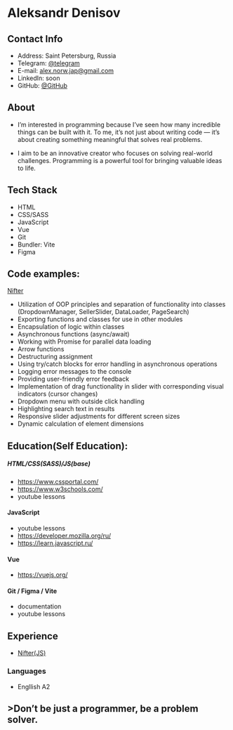 # Aleksandr Denisov 


## Contact Info

 - Address: Saint Petersburg, Russia
 - Telegram: [@telegram](https://t.me/)
 - E-mail: alex.norw.jap@gmail.com
 - LinkedIn: soon
 - GitHub: [@GitHub](https://github.com/alexnorwjap)



## About

- I’m interested in programming because I’ve seen how many incredible things can be built with it.
To me, it’s not just about writing code — it’s about creating something meaningful that solves real problems.

- I aim to be an innovative creator who focuses on solving real-world challenges. Programming is a powerful tool for bringing valuable ideas to life.



## Tech Stack
- HTML
- CSS/SASS
- JavaScript
- Vue
- Git
- Bundler: Vite
- Figma



## Code examples:

[Nifter](https://github.com/alexnorwjap/Nifter/tree/main/src/assets/js)

- Utilization of OOP principles and separation of functionality into classes (DropdownManager, SellerSlider, DataLoader, PageSearch)
- Exporting functions and classes for use in other modules
- Encapsulation of logic within classes
- Asynchronous functions (async/await)
- Working with Promise for parallel data loading
- Arrow functions
- Destructuring assignment
- Using try/catch blocks for error handling in asynchronous operations
- Logging error messages to the console
- Providing user-friendly error feedback
- Implementation of drag functionality in slider with corresponding visual indicators (cursor changes)
- Dropdown menu with outside click handling
- Highlighting search text in results
- Responsive slider adjustments for different screen sizes
- Dynamic calculation of element dimensions



## Education(Self Education):

##### HTML/CSS(SASS)/JS(base)
- https://www.cssportal.com/
- https://www.w3schools.com/
- youtube lessons

#### JavaScript
- youtube lessons
- https://developer.mozilla.org/ru/
- https://learn.javascript.ru/

#### Vue
- https://vuejs.org/

#### Git / Figma / Vite
- documentation
- youtube lessons


## Experience

- [Nifter(JS)]([https://alexnorwjap.github.io/rsschool-cv/cv](https://alexnorwjap.github.io/Nifter/))

###	Languages

-	Engllish A2



##	>**Don’t be just a programmer, be a problem solver.**
